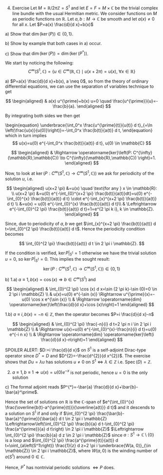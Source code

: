 4. Exercise
Let $M=\mathbb{R}/2 \pi \mathbb{Z}=S^1$ and let $E=F=M \times \mathbb{C}$ be the trivial complex line bundle with the usual Hermitian metric. We consider functions on $M$ as periodic functions on $\mathbb{R}$. Let $a, b: M \rightarrow \mathbb{C}$ be smooth and let $a(x) \neq 0$ for all $x$. Let $P=a(x) \frac{d}{d x}+b(x)$

a) Show that $\operatorname{dim}(\operatorname{ker}(P)) \in\{0,1\}$.

b) Show by example that both cases in a) occur.

c) Show that $\operatorname{dim}(\operatorname{ker}(P))=\operatorname{dim}\left(\operatorname{ker}\left(P^{*}\right)\right)$.

We start by noticing the following:
$$
C^{\infty}\left(S^{1}, \mathbb{C}\right)=\left\{u \in C^{\infty}(\mathbb{R}, \mathbb{C}) \mid u(x+2 \pi)=u(x), \ \forall x \in \mathbb{R}\right\}
$$

a) $P=a(x) \frac{d}{d x}+b(x), a \neq 0$, so from the theory of ordinary differential equations, we can use the separation of variables technique to get

$$
\begin{aligned}
& a(x) u^{\prime}+b(x) u=0 \quad \frac{u^{\prime}}{u}=-\frac{b}{a}.
\end{aligned}
$$


By integrating both sides we then get

\begin{equation}
\underbrace{\int_0^x \frac{u^{\prime}(t)}{u(t)} d t}_{=\ln \left(\frac{u(x)}{u(0)}\right)}=-\int_0^x \frac{b(t)}{a(t)} d t,
\end{equation}
which in turn implies
$$
u(x)=u(0) e^{-\int_0^x \frac{b(t)}{a(t)} d t}, u(0) \in \mathbb{C}
$$

$$
\begin{aligned}
& \Rightarrow \operatorname{ker}\left(P: C^{\infty}(\mathbb{R},\mathbb{C}) \to C^{\infty}(\mathbb{R},\mathbb{C}) \right)=1.
\end{aligned}
$$

Now, to look at $\ker\left(P: C^{\infty}\left(S^{1}, \mathbb{C}\right) \to C^{\infty}\left(S^{1}, \mathbb{C}\right) \right)$ we ask for periodicity of the solution $u$, i.e.

$$
\begin{aligned}
 u(x+2 \pi) &=u(x) \quad \text{for any } x \in \mathbb{R}: \\
 u(x+2 \pi) &=u(0) e^{-\int_{0}^{x+2 \pi} \frac{b(t)}{a(t)}dt}=u(0) e^{-\int_{0}^{x} \frac{b(t)}{a(t)} d t} \cdot e^{-\int_{x}^{x+2 \pi} \frac{b(t)}{a(t)}  d t} \\
&=u(x) = u(0) e^{-\int_{0}^{x} \frac{b(t)}{a(t)} d t}\\
& \Leftrightarrow e^{-\int_{0}^{2 \pi} \frac{b(t)}{a(t)}  d t}=1=e^{2 \pi k i}, k \in \mathbb{Z}.
\end{aligned}
$$

Since, due to periodicity of $a, b$ we get $\int_{x}^{x+2 \pi} \frac{b(t)}{a(t)} d t=\int_{0}^{2 \pi} \frac{b(t)}{a(t)} d t$. Hence the periodicity condition becomes

$$
\int_{0}^{2 \pi} \frac{b(t)}{a(t)} d t \in 2 \pi i \mathbb{Z}.
$$

If the condition is verified, $\operatorname{ker} P|_{S^1}=1$ otherwise we have the trivial solution $u=0$, so $\operatorname{ker} P|_{S^1}=0$. This implies the sought result:
$$
\operatorname{ker}\left(P: C^{\infty}\left(S^{1}, \mathbb{C}\right) \to C^{\infty}\left(S^{1}, \mathbb{C}\right)\right) \in\{0,1\}
$$


b) 1.a) $a \equiv 1, b(x)=\cos (x) \Rightarrow b \in C^{\infty}\left(S^1\right)$ and

$$
\begin{aligned}
& \int_{0}^{2 \pi} \cos (x) d x=\sin (2 \pi k)-\sin (0)=0 \in 2 \pi i \mathbb{Z} \\
& u(x)=u(0) e^{-\sin (x)} \Rightarrow u^{\prime}(x)=-u(0) \cos x e^{\sin (x)} \\
& \Rightarrow \operatorname{dim} \operatorname{ker}\left(\frac{d}{d x}+\cos (x)\right)=1
\end{aligned}
$$

1.b) $a \equiv i, b(x)=-n \in \mathbb{Z}$, then the operator becomes $P=i \frac{d}{d x}-n$

$$
\begin{aligned}
& \int_{0}^{2 \pi} \frac{-n}{i} d t=2 \pi n i \in 2 \pi i \mathbb{Z} \\
& \Rightarrow  u(x)=u(0) e^{-\int_{0}^{x}-\frac{n}{i} d t}=u(0) e^{-i n x} \\
& \Rightarrow \operatorname{dim} \operatorname{ker}\left(i \frac{d}{d x}-n\right)=1
\end{aligned}
$$

SPOILER ALERT: $D:=i \frac{d}{d x}$ on $S^1$ is a self-adjoint Dirac-type operator since $D^{*}=D$ and $D^{2}=-\frac{d^{2}}{d x^{2}}$. The exercise shows that $D u=\lambda u$ has solutions $u \neq 0$ on $S^{1} \Leftrightarrow \lambda \in \mathbb{Z}$ i.e. $\operatorname{Spec}(D)=\mathbb{Z}$.

2) $a \equiv 1, b \equiv 1 \Rightarrow u(x)=u(0) e^{-x}$ is not periodic, hence $u=0$ is the only solution

c) The formal adjoint reads $P^{*}=-\bar{a} \frac{d}{d x}+\bar{b}-\bar{a}^\prime$.

Hence the set of solutions on $\mathbb{R}$ is the $\mathbb{C}$-span of $e^{\int_{0}^{x} \frac{\overline{b(t)-a^{\prime}(t)}}{\overline{a(t)}} d t}$ and it descends to a solution on $S^{1}$ if and only if $\int_{0}^{2 \pi} \frac{\bar{b}-\bar{a}^{\prime}}{\bar{a}} d t \in 2 \pi i \mathbb{Z} \Leftrightarrow\left(\int_{0}^{2 \pi} \frac{b}{a} d t-\int_{0}^{2 \pi} \frac{a^{\prime}}{a} d t\right) \in 2 \pi i \mathbb{Z}$ $\Leftrightarrow \int_{0}^{2 \pi} \frac{b}{a} d z \in 2 \pi i \mathbb{Z}$ since $a: S^{1} \rightarrow \mathbb{C}\setminus\{0\}$ is a loop and $\int_{0}^{2 \pi} \frac{a^{\prime}(t)}{a(t)} d t=\oint_{a\left(S^1\right)} \frac{1}{z} d z=2 \pi i \underbrace{W(a, 0)}_{\in \mathbb{Z}} \in 2 \pi i \mathbb{Z}$, where $W(a, 0)$ is the winding number of $a\left(S^1\right)$ around $0 \in \mathbb{C}$.

Hence, $P^{*}$ has nontrivial periodic solutions $\Leftrightarrow P$ does.